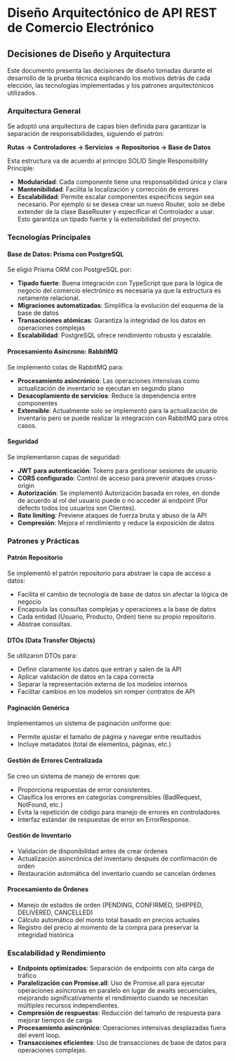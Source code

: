 # Diseño Arquitectónico de API REST de Comercio Electrónico

## Decisiones de Diseño y Arquitectura

Este documento presenta las decisiones de diseño tomadas durante el desarrollo de la prueba técnica explicando los motivos detrás de cada elección, las tecnologías implementadas y los patrones arquitectónicos utilizados.

### Arquitectura General

Se adoptó una arquitectura de capas bien definida para garantizar la separación de responsabilidades, siguiendo el patrón:

**Rutas → Controladores → Servicios → Repositorios → Base de Datos**

Esta estructura va de acuerdo al principo SOLID Single Responsibility Principle:
- **Modularidad**: Cada componente tiene una responsabilidad única y clara
- **Mantenibilidad**: Facilita la localización y corrección de errores
- **Escalabilidad**: Permite escalar componentes específicos según sea necesario. Por ejemplo si se desea crear un nuevo Router, solo se debe extender de la clase BaseRouter y especificar el Controlador a usar. Esto garantiza un tipado fuerte y la extensibilidad del proyecto.

### Tecnologías Principales

#### Base de Datos: Prisma con PostgreSQL

Se eligió Prisma ORM con PostgreSQL por:
- **Tipado fuerte**: Buena integración con TypeScript que para la lógica de negocio del comercio electrónico es necesaria ya que la estructura es netamente relacional.
- **Migraciones automatizadas**: Simplifica la evolución del esquema de la base de datos
- **Transacciones atómicas**: Garantiza la integridad de los datos en operaciones complejas
- **Escalabilidad**: PostgreSQL ofrece rendimiento robusto y escalable.

#### Procesamiento Asíncrono: RabbitMQ

Se implementó colas de RabbitMQ para:
- **Procesamiento asincrónico**: Las operaciones intensivas como actualización de inventario se ejecutan en segundo plano
- **Desacoplamiento de servicios**: Reduce la dependencia entre componentes
- **Extensible**: Actualmente solo se implementó para la actualización de inventario pero se puede realizar la integración con RabbitMQ para otros casos.


#### Seguridad

Se implementaron capas de seguridad:
- **JWT para autenticación**: Tokens para gestionar sesiones de usuario
- **CORS configurado**: Control de acceso para prevenir ataques cross-origin
- **Autorización**: Se implementó Autorización basada en roles, en donde de acuerdo al rol del usuario puede o no acceder al endpoint (Por defecto todos los usuarios son Clientes).
- **Rate limiting**: Previene ataques de fuerza bruta y abuso de la API
- **Compresión**: Mejora el rendimiento y reduce la exposición de datos

### Patrones y Prácticas

#### Patrón Repositorio

Se implementó el patrón repositorio para abstraer la capa de acceso a datos:
- Facilita el cambio de tecnología de base de datos sin afectar la lógica de negocio
- Encapsula las consultas complejas y operaciones a la base de datos
- Cada entidad (Usuario, Producto, Orden) tiene su propio repositorio.
- Abstrae consultas.

#### DTOs (Data Transfer Objects)

Se utilizaron DTOs para:
- Definir claramente los datos que entran y salen de la API
- Aplicar validación de datos en la capa correcta
- Separar la representación externa de los modelos internos
- Facilitar cambios en los modelos sin romper contratos de API

#### Paginación Genérica

Implementamos un sistema de paginación uniforme que:
- Permite ajustar el tamaño de página y navegar entre resultados
- Incluye metadatos (total de elementos, páginas, etc.)

#### Gestión de Errores Centralizada

Se creo un sistema de manejo de errores que:
- Proporciona respuestas de error consistentes.
- Clasifica los errores en categorías comprensibles (BadRequest, NotFound, etc.)
- Evita la repetición de código para manejo de errores en controladores
- Interfaz estándar de respuestas de error en ErrorResponse.

#### Gestión de Inventario

- Validación de disponibilidad antes de crear órdenes
- Actualización asincrónica del inventario después de confirmación de orden
- Restauración automática del inventario cuando se cancelan órdenes

#### Procesamiento de Órdenes

- Manejo de estados de orden (PENDING, CONFIRMED, SHIPPED, DELIVERED, CANCELLED)
- Cálculo automático del monto total basado en precios actuales
- Registro del precio al momento de la compra para preservar la integridad histórica

### Escalabilidad y Rendimiento

- **Endpoints optimizados**: Separación de endpoints con alta carga de tráfico
- **Paralelización con Promise.all**: Uso de Promise.all para ejecutar operaciones asíncronas en paralelo en lugar de awaits secuenciales, mejorando significativamente el rendimiento cuando se necesitan múltiples recursos independientes.
- **Compresión de respuestas**: Reducción del tamaño de respuesta para mejorar tiempos de carga
- **Procesamiento asincrónico**: Operaciones intensivas desplazadas fuera del event loop.
- **Transacciones eficientes**: Uso de transacciones de base de datos para operaciones complejas.